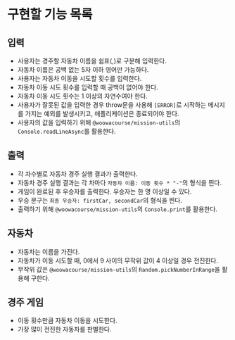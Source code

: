 # 구현할 기능 목록
## 입력
- 사용자는 경주할 자동차 이름을 쉼표(,)로 구분해 입력한다.
- 자동차 이름은 공백 없는 5자 이하 영어만 가능하다.
- 사용자는 자동차 이동을 시도할 횟수를 입력한다.
- 자동차 이동 시도 횟수를 입력할 때 공백이 없어야 한다.
- 자동차 이동 시도 횟수는 1 이상의 자연수여야 한다.
- 사용자가 잘못된 값을 입력한 경우 throw문을 사용해 `[ERROR]`로 시작하는 메시지를 가지는 예외를 발생시키고, 애플리케이션은 종료되어야 한다.
- 사용자의 값을 입력하기 위해 `@woowacourse/mission-utils`의 `Console.readLineAsync`를 활용한다.


## 출력
- 각 차수별로 자동차 경주 실행 결과가 출력한다.
- 자동차 경주 실행 결과는 각 차마다 `자동차 이름: 이동 횟수 * "-"`의 형식을 띈다.
- 게임이 완료된 후 우승자를 출력한다. 우승자는 한 명 이상일 수 있다.
- 우승 문구는 `최종 우승자: firstCar, secondCar`의 형식을 띈다.
- 출력하기 위해 `@woowacourse/mission-utils`의 `Console.print`를 활용한다.

## 자동차
- 자동차는 이름을 가진다.
- 자동차가 이동 시도할 때, 0에서 9 사이의 무작위 값이 4 이상일 경우 전진한다.
- 무작위 값은 `@woowacourse/mission-utils`의 `Random.pickNumberInRange`을 활용해 구한다.

## 경주 게임
- 이동 횟수만큼 자동차 이동을 시도한다.
- 가장 많이 전진한 자동차를 판별한다.

